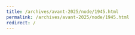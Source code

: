 ```yaml
---
title: /archives/avant-2025/node/1945.html
permalink: /archives/avant-2025/node/1945.html
redirect: /
---
```

